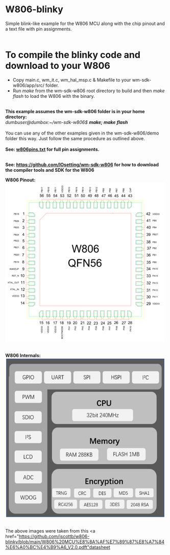 # W806-blinky
Simple blink-like example for the W806 MCU along with the chip pinout and a text file with pin assignments.<br>
<br>
# To compile the blinky code and download to your W806
- Copy main.c, wm_it.c, wm_hal_msp.c & Makefile to your wm-sdk-w806/app/src/ folder.
- Run <i>make</i> from the wm-sdk-w806 root directory to build and then <i>make flash</i> to load the W806 with the binary.
<br>
<b>This example assumes the wm-sdk-w806 folder is in your home directory:</b>
<br>
<i>dumbuser@dumbox:~/wm-sdk-w806$ <b>make; make flash</b></i>
<br><br>
You can use any of the other examples given in the wm-sdk-w806/demo folder this way. Just follow the same procedure as outlined above.<br><br>
<b>See: <a href="https://github.com/jscottb/w806-blinky/blob/main/w806pins.txt">w806pins.txt</a> for full pin assignments. </b><br><br>

<b>See: https://github.com/IOsetting/wm-sdk-w806 for how to download the compiler tools and SDK for the W806</b><br>

<b>W806 Pinout:</b><br>
<img src="https://github.com/jscottb/w806-blinky/blob/main/w806.png" alt="W806 pinout" height="500" width="500">

<br><b>W806 Internals:</b><br>
<img src="https://github.com/jscottb/w806-blinky/blob/main/w806internals.png" alt="W806 Internals" height="500" width="500">

<br>The above images were taken from this <a href="https://github.com/jscottb/w806-blinky/blob/main/W806%20MCU%E8%8A%AF%E7%89%87%E8%A7%84%E6%A0%BC%E4%B9%A6_V2.0.pdft"datasheet</a>
